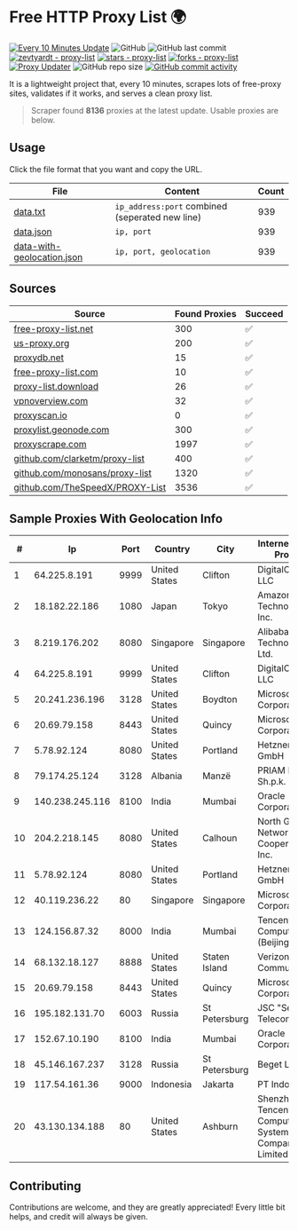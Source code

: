 
# Free HTTP Proxy List 🌍

[![Every 10 Minutes Update](https://github.com/mertguvencli/http-proxy-list/actions/workflows/main.yml/badge.svg?branch=main)](https://github.com/mertguvencli/http-proxy-list/actions/workflows/main.yml)
![GitHub](https://img.shields.io/github/license/mertguvencli/http-proxy-list)
![GitHub last commit](https://img.shields.io/github/last-commit/mertguvencli/http-proxy-list)
[![zevtyardt - proxy-list](https://img.shields.io/static/v1?label=zevtyardt&message=proxy-list&color=blue&logo=github)](https://github.com/zevtyardt/proxy-list "Go to GitHub repo")
[![stars - proxy-list](https://img.shields.io/github/stars/zevtyardt/proxy-list?style=social)](https://github.com/zevtyardt/proxy-list)
[![forks - proxy-list](https://img.shields.io/github/forks/zevtyardt/proxy-list?style=social)](https://github.com/zevtyardt/proxy-list)
[![Proxy Updater](https://github.com/zevtyardt/proxy-list/workflows/Proxy%20Updater/badge.svg)](https://github.com/zevtyardt/proxy-list/actions?query=workflow:"Proxy+Updater")
![GitHub repo size](https://img.shields.io/github/repo-size/zevtyardt/proxy-list)
[![GitHub commit activity](https://img.shields.io/github/commit-activity/m/zevtyardt/proxy-list?logo=commits)](https://github.com/zevtyardt/proxy-list/commits/main)

It is a lightweight project that, every 10 minutes, scrapes lots of free-proxy sites, validates if it works, and serves a clean proxy list.

> Scraper found **8136** proxies at the latest update. Usable proxies are below.

## Usage

Click the file format that you want and copy the URL.

|File|Content|Count|
|----|-------|-----|
|[data.txt](https://raw.githubusercontent.com/mertguvencli/http-proxy-list/main/proxy-list/data.txt)|`ip_address:port` combined (seperated new line)|939|
|[data.json](https://raw.githubusercontent.com/mertguvencli/http-proxy-list/main/proxy-list/data.json)|`ip, port`|939|
|[data-with-geolocation.json](https://raw.githubusercontent.com/mertguvencli/http-proxy-list/main/proxy-list/data-with-geolocation.json)|`ip, port, geolocation`|939|

## Sources

|Source|Found Proxies|Succeed|
|------|-------------|-------|
|[free-proxy-list.net](https://free-proxy-list.net)|300|✅|
|[us-proxy.org](https://www.us-proxy.org)|200|✅|
|[proxydb.net](http://proxydb.net)|15|✅|
|[free-proxy-list.com](https://free-proxy-list.com/?page=&port=&type%5B%5D=http&type%5B%5D=https&up_time=0&search=Search)|10|✅|
|[proxy-list.download](https://www.proxy-list.download/HTTP)|26|✅|
|[vpnoverview.com](https://vpnoverview.com/privacy/anonymous-browsing/free-proxy-servers)|32|✅|
|[proxyscan.io](https://www.proxyscan.io)|0|✅|
|[proxylist.geonode.com](https://proxylist.geonode.com/api/proxy-list?limit=300&page=1&sort_by=lastChecked&sort_type=desc&protocols=http,https)|300|✅|
|[proxyscrape.com](https://api.proxyscrape.com/v2/?request=displayproxies&protocol=http&timeout=10000&country=all&ssl=all&anonymity=all)|1997|✅|
|[github.com/clarketm/proxy-list](https://raw.githubusercontent.com/clarketm/proxy-list/master/proxy-list-raw.txt)|400|✅|
|[github.com/monosans/proxy-list](https://raw.githubusercontent.com/monosans/proxy-list/main/proxies/http.txt)|1320|✅|
|[github.com/TheSpeedX/PROXY-List](https://raw.githubusercontent.com/TheSpeedX/PROXY-List/master/http.txt)|3536|✅|


## Sample Proxies With Geolocation Info

|#|Ip|Port|Country|City|Internet Service Provider|
|-|--|----|-------|----|-------------------------|
|1|64.225.8.191|9999|United States|Clifton|DigitalOcean, LLC|
|2|18.182.22.186|1080|Japan|Tokyo|Amazon Technologies Inc.|
|3|8.219.176.202|8080|Singapore|Singapore|Alibaba (US) Technology Co., Ltd.|
|4|64.225.8.191|9999|United States|Clifton|DigitalOcean, LLC|
|5|20.241.236.196|3128|United States|Boydton|Microsoft Corporation|
|6|20.69.79.158|8443|United States|Quincy|Microsoft Corporation|
|7|5.78.92.124|8080|United States|Portland|Hetzner Online GmbH|
|8|79.174.25.124|3128|Albania|Manzë|PRIAM NET Sh.p.k.|
|9|140.238.245.116|8100|India|Mumbai|Oracle Corporation|
|10|204.2.218.145|8080|United States|Calhoun|North Georgia Network Cooperative, Inc.|
|11|5.78.92.124|8080|United States|Portland|Hetzner Online GmbH|
|12|40.119.236.22|80|Singapore|Singapore|Microsoft Corporation|
|13|124.156.87.32|8000|India|Mumbai|Tencent Cloud Computing (Beijing) Co|
|14|68.132.18.127|8888|United States|Staten Island|Verizon Communications|
|15|20.69.79.158|8443|United States|Quincy|Microsoft Corporation|
|16|195.182.131.70|6003|Russia|St Petersburg|JSC "Severen-Telecom"|
|17|152.67.10.190|8100|India|Mumbai|Oracle Corporation|
|18|45.146.167.237|3128|Russia|St Petersburg|Beget LLC|
|19|117.54.161.36|9000|Indonesia|Jakarta|PT IndoInternet|
|20|43.130.134.188|80|United States|Ashburn|Shenzhen Tencent Computer Systems Company Limited|



## Contributing

Contributions are welcome, and they are greatly appreciated! Every
little bit helps, and credit will always be given.

